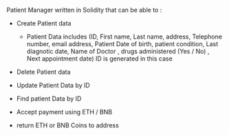 Patient Manager written in Solidity that can be able to :

 - Create Patient data 
	- Patient Data includes (ID, First name, Last name, address, Telephone number, email address, Patient Date of birth, patient condition, Last diagnotic date, Name of Doctor , drugs administered (Yes / No) , Next appointment date) ID is generated in this case

 - Delete Patient data
 - Update Patient Data by ID
 - Find patient Data by ID

 - Accept payment using ETH / BNB
 - return ETH or BNB Coins to address 
